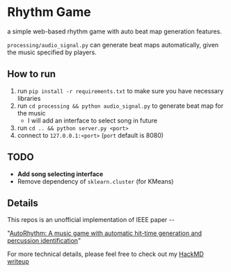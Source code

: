 # Rhythm Game

a simple web-based rhythm game with auto beat map generation features.

`processing/audio_signal.py` can generate beat maps automatically, given the music specified by players.

## How to run
1. run `pip install -r requirements.txt` to make sure you have necessary libraries
2. run `cd processing && python audio_signal.py` to generate beat map for the music
    - I will add an interface to select song in future 
3. run `cd .. && python server.py <port>` 
4. connect to `127.0.0.1:<port>` (`port` default is 8080)

## TODO
- **Add song selecting interface**
- Remove dependency of `sklearn.cluster` (for KMeans)

## Details
This repos is an unofficial implementation of IEEE paper --

"[AutoRhythm: A music game with automatic hit-time generation and percussion identification](https://ieeexplore.ieee.org/document/7177487)"

For more technical details, please feel free to check out my [HackMD writeup](https://hackmd.io/@csotaku0926/AutoRhythm)